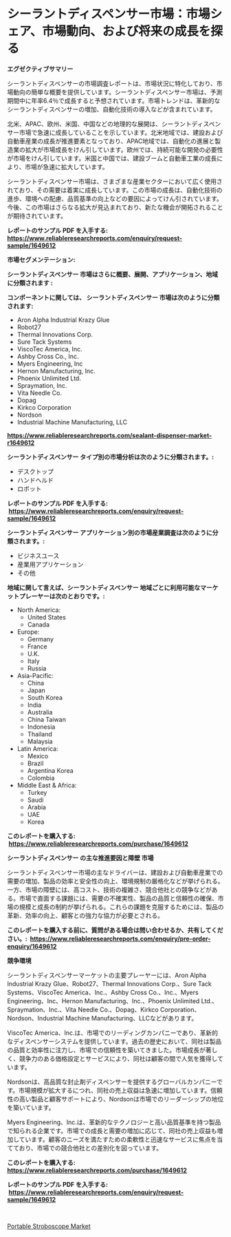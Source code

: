 <p><h1>シーラントディスペンサー市場：市場シェア、市場動向、および将来の成長を探る</h1></p><p><strong>エグゼクティブサマリー</strong></p>
<p><p>シーラントディスペンサーの市場調査レポートは、市場状況に特化しており、市場動向の簡単な概要を提供しています。シーラントディスペンサー市場は、予測期間中に年率6.4％で成長すると予想されています。市場トレンドは、革新的なシーラントディスペンサーの増加、自動化技術の導入などが含まれています。</p><p>北米、APAC、欧州、米国、中国などの地理的な展開は、シーラントディスペンサー市場で急速に成長していることを示しています。北米地域では、建設および自動車産業の成長が推進要素となっており、APAC地域では、自動化の進展と製造業の拡大が市場成長をけん引しています。欧州では、持続可能な開発の必要性が市場をけん引しています。米国と中国では、建設ブームと自動車工業の成長により、市場が急速に拡大しています。</p><p>シーラントディスペンサー市場は、さまざまな産業セクターにおいて広く使用されており、その需要は着実に成長しています。この市場の成長は、自動化技術の進歩、環境への配慮、品質基準の向上などの要因によってけん引されています。今後、この市場はさらなる拡大が見込まれており、新たな機会が開拓されることが期待されています。</p></p>
<p><strong>レポートのサンプル PDF を入手する: <a href="https://www.reliableresearchreports.com/enquiry/request-sample/1649612">https://www.reliableresearchreports.com/enquiry/request-sample/1649612</a></strong></p>
<p><strong>市場セグメンテーション:</strong></p>
<p><strong> シーラントディスペンサー 市場はさらに概要、展開、アプリケーション、地域に分類されます :</strong></p>
<p><strong>コンポーネントに関しては、 シーラントディスペンサー 市場は次のように分類されます: &nbsp;</strong></p>
<p><ul><li>Aron Alpha Industrial Krazy Glue</li><li>Robot27</li><li>Thermal Innovations Corp.</li><li>Sure Tack Systems</li><li>ViscoTec America, Inc.</li><li>Ashby Cross Co., Inc.</li><li>Myers Engineering, Inc</li><li>Hernon Manufacturing, Inc.</li><li>Phoenix Unlimited Ltd.</li><li>Spraymation, Inc.</li><li>Vita Needle Co.</li><li>Dopag</li><li>Kirkco Corporation</li><li>Nordson</li><li>Industrial Machine Manufacturing, LLC</li></ul></p>
<p><strong><a href="https://www.reliableresearchreports.com/sealant-dispenser-market-r1649612">https://www.reliableresearchreports.com/sealant-dispenser-market-r1649612</a></strong></p>
<p><strong> シーラントディスペンサー タイプ別の市場分析は次のように分類されます。:</strong></p>
<p><ul><li>デスクトップ</li><li>ハンドヘルド</li><li>ロボット</li></ul></p>
<p><strong>レポートのサンプル PDF を入手する: &nbsp;<a href="https://www.reliableresearchreports.com/enquiry/request-sample/1649612">https://www.reliableresearchreports.com/enquiry/request-sample/1649612</a></strong></p>
<p><strong> シーラントディスペンサー アプリケーション別の市場産業調査は次のように分類されます。:</strong></p>
<p><ul><li>ビジネスユース</li><li>産業用アプリケーション</li><li>その他</li></ul></p>
<p><strong>地域に関して言えば、シーラントディスペンサー 地域ごとに利用可能なマーケットプレーヤーは次のとおりです。:</strong></p>
<p><ul>
    <li>
        North America:
        <ul>
            <li>United States</li>
            <li>Canada</li>
        </ul>
    </li>
    <li>
        Europe:
        <ul>
            <li>Germany</li>
            <li>France</li>
            <li>U.K.</li>
            <li>Italy</li>
            <li>Russia</li>
        </ul>
    </li>
    <li>
        Asia-Pacific:
        <ul>
            <li>China</li>
            <li>Japan</li>
            <li>South Korea</li>
            <li>India</li>
            <li>Australia</li>
            <li>China Taiwan</li>
            <li>Indonesia</li>
            <li>Thailand</li>
            <li>Malaysia</li>
        </ul>
    </li>
    <li>
        Latin America:
        <ul>
            <li>Mexico</li>
            <li>Brazil</li>
            <li>Argentina Korea</li>
            <li>Colombia</li>
        </ul>
    </li>
    <li>
        Middle East & Africa:
        <ul>
            <li>Turkey</li>
            <li>Saudi</li>
            <li>Arabia</li>
            <li>UAE</li>
            <li>Korea</li>
        </ul>
    </li>
    </ul></p>
<p><strong>このレポートを購入する: &nbsp;<a href="https://www.reliableresearchreports.com/purchase/1649612">https://www.reliableresearchreports.com/purchase/1649612</a></strong></p>
<p><strong>シーラントディスペンサー の主な推進要因と障壁 市場</strong></p>
<p><p>シーラントディスペンサー市場の主なドライバーは、建設および自動車産業での需要の増加、製品の効率と安全性の向上、環境規制の厳格化などが挙げられる。一方、市場の障壁には、高コスト、技術の複雑さ、競合他社との競争などがある。市場で直面する課題には、需要の不確実性、製品の品質と信頼性の確保、市場の規模と成長の制約が挙げられる。これらの課題を克服するためには、製品の革新、効率の向上、顧客との強力な協力が必要とされる。</p></p>
<p><strong>このレポートを購入する前に、質問がある場合は問い合わせるか、共有してください。:&nbsp; <a href="https://www.reliableresearchreports.com/enquiry/pre-order-enquiry/1649612">https://www.reliableresearchreports.com/enquiry/pre-order-enquiry/1649612</a></strong></p>
<p><strong>競争環境</strong></p>
<p><p>シーラントディスペンサーマーケットの主要プレーヤーには、Aron Alpha Industrial Krazy Glue、Robot27、Thermal Innovations Corp.、Sure Tack Systems、ViscoTec America、Inc.、Ashby Cross Co.、Inc.、Myers Engineering、Inc、Hernon Manufacturing、Inc.、Phoenix Unlimited Ltd.、Spraymation、Inc.、Vita Needle Co.、Dopag、Kirkco Corporation、Nordson、Industrial Machine Manufacturing、LLCなどがあります。</p><p>ViscoTec America、Inc.は、市場でのリーディングカンパニーであり、革新的なディスペンサーシステムを提供しています。過去の歴史において、同社は製品の品質と効率性に注力し、市場での信頼性を築いてきました。市場成長が著しく、競争力のある価格設定とサービスにより、同社は顧客の間で人気を獲得しています。</p><p>Nordsonは、高品質な封止剤ディスペンサーを提供するグローバルカンパニーです。市場規模が拡大するにつれ、同社の売上収益は急速に増加しています。信頼性の高い製品と顧客サポートにより、Nordsonは市場でのリーダーシップの地位を築いています。</p><p>Myers Engineering、Inc.は、革新的なテクノロジーと高い品質基準を持つ製品で知られる企業です。市場での成長と需要の増加に応じて、同社の売上収益も増加しています。顧客のニーズを満たすための柔軟性と迅速なサービスに焦点を当てており、市場での競合他社との差別化を図っています。</p></p>
<p><strong>このレポートを購入する: &nbsp; <a href="https://www.reliableresearchreports.com/purchase/1649612">https://www.reliableresearchreports.com/purchase/1649612</a></strong></p>
<p><strong>レポートのサンプル PDF を入手する: &nbsp;<a href="https://www.reliableresearchreports.com/enquiry/request-sample/1649612">https://www.reliableresearchreports.com/enquiry/request-sample/1649612</a></strong><strong></strong></p>
<p>&nbsp;</p>
<p><p><a href="https://github.com/Sinjinluong3e0awx2m195k76/Market-Research-Report-List-2/blob/main/portable-stroboscope-market.md">Portable Stroboscope Market</a></p></p>